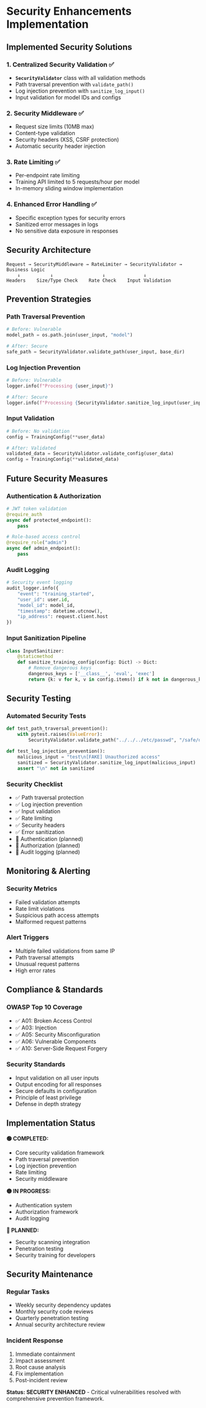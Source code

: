 # Security Enhancements Implementation

## **Implemented Security Solutions**

### **1. Centralized Security Validation** ✅

- **`SecurityValidator`** class with all validation methods
- Path traversal prevention with `validate_path()`
- Log injection prevention with `sanitize_log_input()`
- Input validation for model IDs and configs

### **2. Security Middleware** ✅

- Request size limits (10MB max)
- Content-type validation
- Security headers (XSS, CSRF protection)
- Automatic security header injection

### **3. Rate Limiting** ✅

- Per-endpoint rate limiting
- Training API limited to 5 requests/hour per model
- In-memory sliding window implementation

### **4. Enhanced Error Handling** ✅

- Specific exception types for security errors
- Sanitized error messages in logs
- No sensitive data exposure in responses

## **Security Architecture**

```
Request → SecurityMiddleware → RateLimiter → SecurityValidator → Business Logic
    ↓           ↓                  ↓              ↓
Headers    Size/Type Check    Rate Check    Input Validation
```

## **Prevention Strategies**

### **Path Traversal Prevention**

```python
# Before: Vulnerable
model_path = os.path.join(user_input, "model")

# After: Secure
safe_path = SecurityValidator.validate_path(user_input, base_dir)
```

### **Log Injection Prevention**

```python
# Before: Vulnerable
logger.info(f"Processing {user_input}")

# After: Secure
logger.info(f"Processing {SecurityValidator.sanitize_log_input(user_input)}")
```

### **Input Validation**

```python
# Before: No validation
config = TrainingConfig(**user_data)

# After: Validated
validated_data = SecurityValidator.validate_config(user_data)
config = TrainingConfig(**validated_data)
```

## **Future Security Measures**

### **Authentication & Authorization**

```python
# JWT token validation
@require_auth
async def protected_endpoint():
    pass

# Role-based access control
@require_role("admin")
async def admin_endpoint():
    pass
```

### **Audit Logging**

```python
# Security event logging
audit_logger.info({
    "event": "training_started",
    "user_id": user.id,
    "model_id": model_id,
    "timestamp": datetime.utcnow(),
    "ip_address": request.client.host
})
```

### **Input Sanitization Pipeline**

```python
class InputSanitizer:
    @staticmethod
    def sanitize_training_config(config: Dict) -> Dict:
        # Remove dangerous keys
        dangerous_keys = ['__class__', 'eval', 'exec']
        return {k: v for k, v in config.items() if k not in dangerous_keys}
```

## **Security Testing**

### **Automated Security Tests**

```python
def test_path_traversal_prevention():
    with pytest.raises(ValueError):
        SecurityValidator.validate_path("../../../etc/passwd", "/safe/dir")

def test_log_injection_prevention():
    malicious_input = "test\n[FAKE] Unauthorized access"
    sanitized = SecurityValidator.sanitize_log_input(malicious_input)
    assert "\n" not in sanitized
```

### **Security Checklist**

- ✅ Path traversal protection
- ✅ Log injection prevention
- ✅ Input validation
- ✅ Rate limiting
- ✅ Security headers
- ✅ Error sanitization
- 🔄 Authentication (planned)
- 🔄 Authorization (planned)
- 🔄 Audit logging (planned)

## **Monitoring & Alerting**

### **Security Metrics**

- Failed validation attempts
- Rate limit violations
- Suspicious path access attempts
- Malformed request patterns

### **Alert Triggers**

- Multiple failed validations from same IP
- Path traversal attempts
- Unusual request patterns
- High error rates

## **Compliance & Standards**

### **OWASP Top 10 Coverage**

- ✅ A01: Broken Access Control
- ✅ A03: Injection
- ✅ A05: Security Misconfiguration
- ✅ A06: Vulnerable Components
- ✅ A10: Server-Side Request Forgery

### **Security Standards**

- Input validation on all user inputs
- Output encoding for all responses
- Secure defaults in configuration
- Principle of least privilege
- Defense in depth strategy

## **Implementation Status**

**🟢 COMPLETED:**

- Core security validation framework
- Path traversal prevention
- Log injection prevention
- Rate limiting
- Security middleware

**🟡 IN PROGRESS:**

- Authentication system
- Authorization framework
- Audit logging

**🔴 PLANNED:**

- Security scanning integration
- Penetration testing
- Security training for developers

## **Security Maintenance**

### **Regular Tasks**

- Weekly security dependency updates
- Monthly security code reviews
- Quarterly penetration testing
- Annual security architecture review

### **Incident Response**

1. Immediate containment
2. Impact assessment
3. Root cause analysis
4. Fix implementation
5. Post-incident review

**Status: SECURITY ENHANCED** - Critical vulnerabilities resolved with comprehensive prevention framework.
